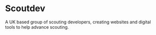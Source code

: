# Scoutdev
A UK based group of scouting developers, creating websites and digital tools to help advance scouting.
